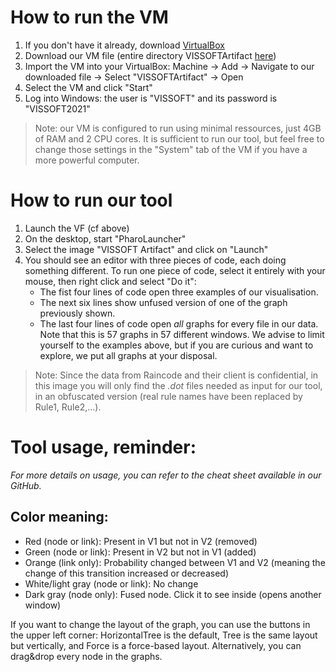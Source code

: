 # How to run the VM

1. If you don't have it already, download [VirtualBox](https://www.virtualbox.org/wiki/Downloads)
2. Download our VM file (entire directory VISSOFTArtifact [here](https://github.com/CelineDknp/VISSOFTArtifact))
3. Import the VM into your VirtualBox: Machine -> Add -> Navigate to our downloaded file -> Select "VISSOFTArtifact" -> Open
4. Select the VM and click "Start"
5. Log into Windows: the user is "VISSOFT" and its password is "VISSOFT2021"
>Note: our VM is configured to run using minimal ressources, just 4GB of RAM and 2 CPU cores. It is sufficient to run our tool, but feel free to change those settings in the "System" tab of the VM if you have a more powerful computer.


# How to run our tool
1. Launch the VF (cf above)
2. On the desktop, start "PharoLauncher"
3. Select the image "VISSOFT Artifact" and click on "Launch"
3. You should see an editor with three pieces of code, each doing something different. To run one piece of code, select it entirely with your mouse, then right click and select "Do it":
	- The fist four lines of code open three examples of our visualisation.
	- The next six lines show unfused version of one of the graph previously shown.
	- The last four lines of code open *all* graphs for every file in our data. Note that this is 57 graphs in 57 different windows. We advise to limit yourself to the examples above, but if you are curious and want to explore, we put all graphs at your disposal.

>Note: Since the data from Raincode and their client is confidential, in this image you will only find the *.dot* files needed as input for our tool, in an obfuscated version (real rule names have been replaced by Rule1, Rule2,...).


# Tool usage, reminder:
*For more details on usage, you can refer to the cheat sheet available in our GitHub.*

## Color meaning:
- Red (node or link): Present in V1 but not in V2 (removed)
- Green (node or link): Present in V2 but not in V1 (added)
- Orange (link only): Probability changed between V1 and V2 (meaning the change of this transition increased or decreased)
- White/light gray (node or link): No change
- Dark gray (node only): Fused node. Click it to see inside (opens another window)

If you want to change the layout of the graph, you can use the buttons in the upper left corner: HorizontalTree is the default, Tree is the same layout but vertically, and Force is a force-based layout. Alternatively, you can drag&drop every node in the graphs.